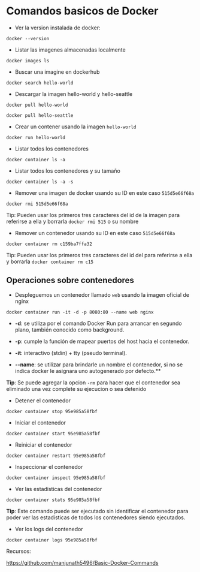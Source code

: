 
# Comandos basicos de Docker

* Ver la version instalada de docker:
```
docker --version
```

* Listar las imagenes almacenadas localmente
```
docker images ls
```

* Buscar una imagine en dockerhub
```
docker search hello-world
```

* Descargar la imagen hello-world y hello-seattle
```
docker pull hello-world
```

```
docker pull hello-seattle
```

* Crear un contener usando la imagen `hello-world`
```
docker run hello-world
```

* Listar todos los contenedores
```
docker container ls -a
```

* Listar todos los contenedores y su tamaño
```
docker container ls -a -s
```

* Remover una imagen de docker usando su ID en este caso `515d5e66f68a`
```
docker rmi 515d5e66f68a
```
Tip: Pueden usar los primeros tres caracteres del id de la imagen para referirse a ella y borrarla `docker rmi 515` o su nombre

* Remover un contenedor usando su ID en este caso `515d5e66f68a`
```
docker container rm c159ba7ffa32
```
Tip: Pueden usar los primeros tres caracteres del id del para referirse a ella y borrarla `docker container rm c15`

## Operaciones sobre contenedores

* Despleguemos un contenedor llamado `web` usando la imagen oficial de nginx
```
docker container run -it -d -p 8080:80 --name web nginx
```

* **-d**: se utiliza por el comando Docker Run para arrancar en segundo plano, también conocido como background.

* **-p**: cumple la función de mapear puertos del host hacia el contenedor.
* **-it**: interactivo (stdin) + tty (pseudo terminal).
* **--name**: se utilizar para brindarle un nombre el contenedor, si no se indica docker le asignara uno autogenerado por defecto.**

**Tip**: Se puede agregar la opcion `-rm` para hacer que el contenedor sea eliminado una vez complete su ejecucion o sea detenido

* Detener el contenedor 
```
docker container stop 95e985a58fbf
```

* Iniciar el contenedor 
```
docker container start 95e985a58fbf
```

* Reiniciar el contenedor
```
docker container restart 95e985a58fbf
```

* Inspeccionar el contenedor
```
docker container inspect 95e985a58fbf
```

* Ver las estadisticas  del contenedor
```
docker container stats 95e985a58fbf
```
**Tip**: Este comando puede ser ejecutado sin identificar el contenedor para poder ver las estadisticas de todos los contenedores siendo ejecutados.

* Ver los logs del contenedor
```
docker container logs 95e985a58fbf
```





Recursos:

https://github.com/manjunath5496/Basic-Docker-Commands
